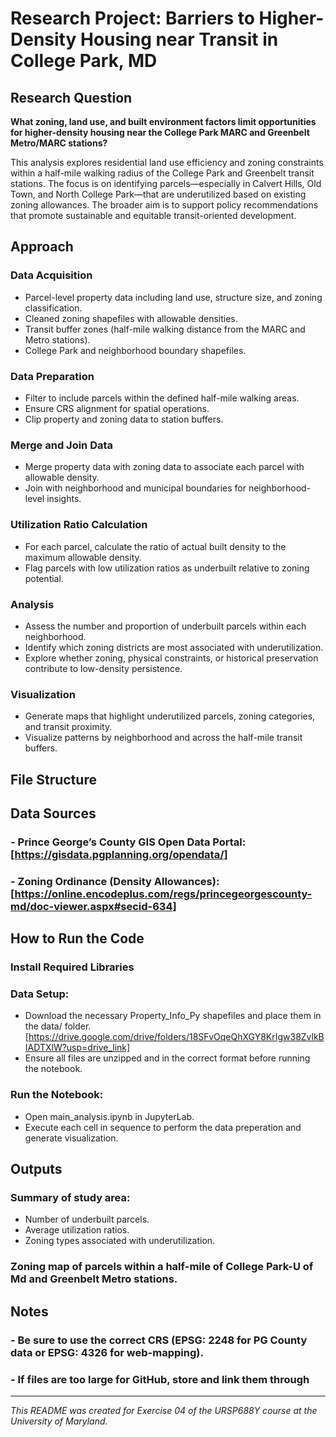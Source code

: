 # Research Project: Barriers to Higher-Density Housing near Transit in College Park, MD

## Research Question

**What zoning, land use, and built environment factors limit opportunities for higher-density housing near the College Park MARC and Greenbelt Metro/MARC stations?**

This analysis explores residential land use efficiency and zoning constraints within a half-mile walking radius of the College Park and Greenbelt transit stations. The focus is on identifying parcels—especially in Calvert Hills, Old Town, and North College Park—that are underutilized based on existing zoning allowances. The broader aim is to support policy recommendations that promote sustainable and equitable transit-oriented development.

## Approach

### Data Acquisition

- Parcel-level property data including land use, structure size, and zoning classification.
- Cleaned zoning shapefiles with allowable densities.
- Transit buffer zones (half-mile walking distance from the MARC and Metro stations).
- College Park and neighborhood boundary shapefiles.

### Data Preparation

- Filter to include parcels within the defined half-mile walking areas.
- Ensure CRS alignment for spatial operations.
- Clip property and zoning data to station buffers.

### Merge and Join Data

- Merge property data with zoning data to associate each parcel with allowable density.
- Join with neighborhood and municipal boundaries for neighborhood-level insights.

### Utilization Ratio Calculation

- For each parcel, calculate the ratio of actual built density to the maximum allowable density.
- Flag parcels with low utilization ratios as underbuilt relative to zoning potential.

### Analysis

- Assess the number and proportion of underbuilt parcels within each neighborhood.
- Identify which zoning districts are most associated with underutilization.
- Explore whether zoning, physical constraints, or historical preservation contribute to low-density persistence.

### Visualization

- Generate maps that highlight underutilized parcels, zoning categories, and transit proximity.
- Visualize patterns by neighborhood and across the half-mile transit buffers.

## File Structure

## Data Sources
### - Prince George’s County GIS Open Data Portal: [https://gisdata.pgplanning.org/opendata/]
### - Zoning Ordinance (Density Allowances): [https://online.encodeplus.com/regs/princegeorgescounty-md/doc-viewer.aspx#secid-634]

## How to Run the Code

### Install Required Libraries

### Data Setup:
- Download the necessary Property_Info_Py shapefiles and place them in the data/ folder. [https://drive.google.com/drive/folders/18SFvOqeQhXGY8KrIgw38ZvlkBIADTXlW?usp=drive_link]
- Ensure all files are unzipped and in the correct format before running the notebook.

### Run the Notebook:
- Open main_analysis.ipynb in JupyterLab.
- Execute each cell in sequence to perform the data preperation and generate visualization.

## Outputs

### Summary of study area:
- Number of underbuilt parcels.
- Average utilization ratios.
- Zoning types associated with underutilization.

### Zoning map of parcels within a half-mile of College Park-U of Md and Greenbelt Metro stations.

## Notes
### - Be sure to use the correct CRS (EPSG: 2248 for PG County data or EPSG: 4326 for web-mapping).
### - If files are too large for GitHub, store and link them through

---

*This README was created for Exercise 04 of the URSP688Y course at the University of Maryland.*